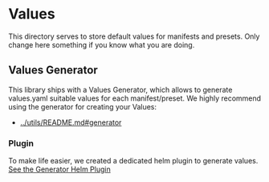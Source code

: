 # Values

This directory serves to store default values for manifests and presets. Only change here something if you know what you are doing.

## Values Generator

This library ships with a Values Generator, which allows to generate values.yaml suitable values for each manifest/preset. We highly recommend using the generator for creating your Values:

  * [../utils/README.md#generator](../utils/README.md#generator)

### Plugin

To make life easier, we created a dedicated helm plugin to generate values. [See the Generator Helm Plugin](https://github.com/bedag/helm-manifests-plugin)
